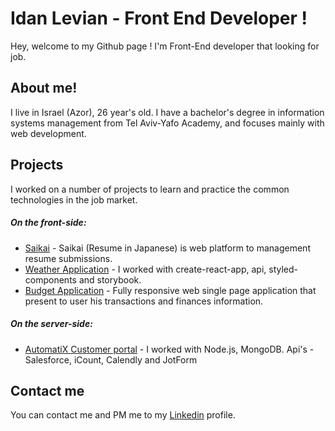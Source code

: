 # Idan Levian - Front End Developer !
Hey, welcome to my Github page !
I'm Front-End developer that looking for job.

## About me!
I live in Israel (Azor), 26 year's old.
I have a bachelor's degree in information systems management from Tel Aviv-Yafo Academy, and focuses mainly with web development.

## Projects
I worked on a number of projects to learn and practice the common technologies in the job market.
##### On the front-side:
* [Saikai](https://github.com/eidan66/Saikai) - Saikai (Resume in Japanese) is web platform to management resume submissions.
* [Weather Application](https://github.com/eidan66/Weather-Application) - I worked with create-react-app, api, styled-components and storybook.
* [Budget Application](https://github.com/eidan66/Budget-Application) - Fully responsive web single page application that present to user his transactions and finances information.

##### On the server-side:
* [AutomatiX Customer portal](https://github.com/eidan66/Automatix) - I worked with Node.js, MongoDB. Api's - Salesforce, iCount, Calendly and JotForm


## Contact me
You can contact me and PM me to my [Linkedin](https://www.linkedin.com/in/idanlevian/) profile.
